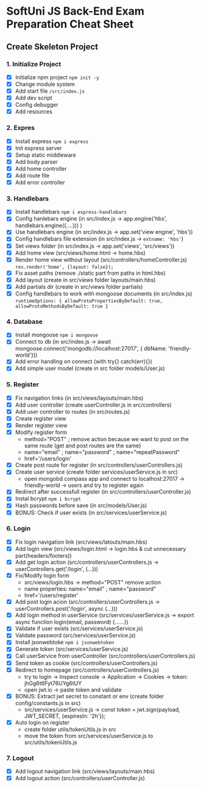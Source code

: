 # SoftUni JS Back-End Exam Preparation Cheat Sheet

## Create Skeleton Project

### 1. Initialize Project 
 - [x] Initialize npm project `npm init -y`
 - [x] Change module system
 - [x] Add start file `/src/index.js`  
 - [x] Add dev script
 - [x] Config debugger
 - [x] Add resources

### 2. Expres
 - [x] Install express `npm i express`
 - [x] Init express server
 - [x] Setup static middleware
 - [x] Add body parser
 - [x] Add home controller
 - [x] Add route file
 - [x] Add error controller

### 3. Handlebars
 - [x] Install handlebars `npm i express-handlebars`
 - [x] Config hanlebars engine (in src/index.js -> app.engine('hbs', handlebars.engine({....})) )
 - [x] Use handlebars engine (in src/index.js -> app.set('view engine', 'hbs'))
 - [x] Config handlebars file extension (in src/index.js -> ` extname: 'hbs' `)
 - [x] Set views folder (in src/index.js -> app.set('views', 'src/views'))
 - [x] Add home view (src/views/home.html -> home.hbs)
 - [x] Render home view without layout (src/controllers/homeController.js) `res.render('home', {layout: false});`
 - [x] Fix asset paths (remove ./static part from paths in html.hbs)
 - [x] Add layout (create in src/views folder layouts/main.hbs)
 - [x] Add partials dir (create in src/views folder partials)
 - [x] Config handlebars to work with mongoose documents (in src/index.js) `runtimeOptions: { allowProtoPropertiesByDefault: true, allowProtoMethodsByDefault: true }`

### 4. Database
 - [x] Install mongoose `npm i mongoose`
 - [x] Connect to db (in src/index.js -> await mongoose.connect('mongodb://localhost:27017', { dbName: 'friendly-world'}))
 - [x] Add error handling on connect (with try{} catch(err){})
 - [x] Add simple user model (create in src folder models/User.js)

### 5. Register
 - [x] Fix navigation links (in src/views/layouts/main.hbs)
 - [x] Add user controller (create userController.js in src/controllers)
 - [x] Add user controller to routes (in src/routes.js)
 - [x] Create register view
 - [x] Render register view
 - [x] Modify register form
    - method="POST" ; remove action because we want to post on the same route (get and post routes are the same)
    - name="email" ; name="password" ; name="repeatPassword" 
    - href='/users/login'
 - [x] Create post route for register (in src/controllers/userControllers.js)
 - [x] Create user service (create folder services/userService.js in src)
    - open mongobd compass app and connect to localhost:27017 -> friendly-world -> users and try to register again
 - [x] Redirect after successfull register (in src/controllers/userController.js)
 - [x] Instal bcrypt `npm i bcrypt`
 - [x] Hash passwords before save (in src/models/User.js)
 - [x] BONUS: Check if user exists (in src/services/userService.js)

### 6. Login
 - [x] Fix login navigation link (src/views/latouts/main.hbs)
 - [x] Add login view (src/views/login.html -> login.hbs & cut unnecessary part(headers/footers))
 - [x] Add get login action (src/controllers/userControllers.js -> userControllers.get('/login', (...)))
 - [x] Fix/Modify login form 
    - src/views/login.hbs -> method="POST" remove action 
    - name properties: name="email" ; name="password"
    - href='/users/register'
 - [x] Add post login acion (src/controllers/userControllers.js -> userControllers.post('/login', async (...)))
 - [x] Add login method in userService (src/services/userService.js -> export async function login(email, password) {......})
 - [x] Validate if user exists (src/services/userService.js)
 - [x] Validate password (src/services/userService.js)
 - [x] Install jsonwebtoke `npm i jsonwebtoken`
 - [x] Generate token (src/services/userService.js)
 - [x] Call userService from userController (src/controllers/userControllers.js)
 - [x] Send token as cookie (src/controllers/userControllers.js)
 - [x] Redirect to homepage (src/controllers/userControllers.js)
    - try to login -> Inspect console -> Application -> Cookies -> token: jhGg6t6Fyt76UYg6tUY
    - open jwt.io -> paste token and validate
 - [x] BONUS: Extract jwt secret to constant or env (create folder config/constants.js in src)
    - src/services/userService.js -> const token = jwt.sign(payload, JWT_SECRET, {expiresIn: '2h'});
 - [x] Auto login on register
    - create folder utils/tokenUtils.js in src 
    - move the token from src/services/userService.js to src/utils/tokenUtils.js

### 7. Logout
 - [x] Add logout navigation link (src/views/layouts/main.hbs)
 - [x] Add logout action (src/controllers/userController.js)
